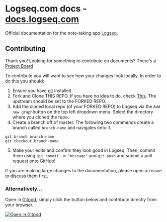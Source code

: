 # Logseq.com docs - [docs.logseq.com](https://docs.logseq.com)
Official documentation for the note-taking app [Logseq](https://logseq.com/#/).

## Contributing

Thank you! Looking for something to contribute on documents? There's a [Project Board](https://github.com/orgs/logseq/projects/5/views/1?filterQuery=label%3Adocumentation)

To contribute you will want to see how your changes look locally. In order to do this you should:

1. Ensure you have [git](https://git-scm.com/downloads) installed.
2. Fork and Clone THIS REPO. If you have no idea to do, check [This](https://docs.github.com/en/desktop/contributing-and-collaborating-using-github-desktop/adding-and-cloning-repositories/cloning-and-forking-repositories-from-github-desktop). The upstream should be set to the FORKED REPO.
3. Add the cloned local repo (of your FORKED REPO) to Logseq via the `Add new graph`button on the top left dropdown menu. Select the directory where you cloned the repo.
4. Create a branch off of master. The following two commands create a branch called `branch-name` and navigates onto it.

```git
git branch branch-name
git checkout branch-name
```
5. Make your edits and confirm they look good in Logseq. Then, commit them using `git commit -m "message"` and `git push` and submit a pull request onto GitHub!

If you are making large changes to the documentation, please open an issue to discuss them first.

### Alternatively...
Open in [Gitpod](https://gitpod.io/), simply click the button below and contribute directly from your browser.

[![Open in Gitpod](https://gitpod.io/button/open-in-gitpod.svg)](https://gitpod.io/#https://github.com/logseq/docs)
